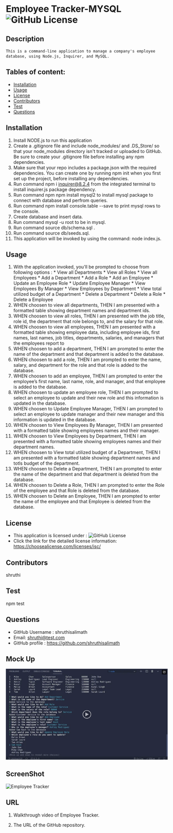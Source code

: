 # Employee Tracker-MYSQL ![GitHub License](https://shields.io/badge/license-ISC-brightgreen)

## Description
    This is a command-line application to manage a company's employee database, using Node.js, Inquirer, and MySQL.
## Tables of content:
  * [Installation](#installation)
  * [Usage](#usage)
  * [License](#license)
  * [Contributors](#contributors)
  * [Test](#test)
  * [Questions](#questions)

## Installation

1. Install NODE.js to run this application
2. Create a .gitignore file and include node_modules/ and .DS_Store/ so that your node_modules directory isn't tracked or uploaded to GitHub. Be sure to create your .gitignore file before installing any npm dependencies.
3. Make sure that your repo includes a package.json with the required dependencies. You can create one by running npm init when you first set up the project, before installing any dependencies.
4. Run command npm i inquirer@8.2.4 from the integrated terminal to install inquirer.js package dependency.
5. Run command npm npm install mysql2 to install mysql package to connect with database and perfrom queries.
6. Run command npm install console.table --save to print mysql rows to the console.  
7. Create database and insert data.
8. Run command mysql -u root to be in mysql.
9. Run command source db/schema.sql .
10. Run command source db/seeds.sql.
11. This application will be invoked by using the  command: node index.js.

## Usage 
  1. With the application invoked, you'll be prompted to choose from following options :
    * View all Departments
    * View all Roles
    * View all Employees
    * Add a Department
    * Add a Role
    * Add an Employee
    * Update an Employee Role
    * Update Employee Manager
    * View Employees By Manager
    * View Employees by Department
    * View total utilized budget of a Department
    * Delete a Department
    * Delete a Role
    * Delete a Employee
  2. WHEN  choosen to view all departments,
     THEN I am presented with a formatted table showing department names and department ids.
  3. WHEN  choosen to view all roles,
      THEN I am presented with the job title, role id, the department that role belongs to, and the salary for that role.
  4. WHEN  choosen to view all employees,
      THEN I am presented with a formatted table showing employee data, including employee ids, first names, last names, job titles, departments, salaries, and managers that the employees report to
  5. WHEN  choosen to add a department,
      THEN I am prompted to enter the name of the department and that department is added to the database.
  6. WHEN  choosen to add a role,
      THEN I am prompted to enter the name, salary, and department for the role and that role is added to the database.
  7. WHEN  choosen to add an employee,
      THEN I am prompted to enter the employee’s first name, last name, role, and manager, and that employee is added to the database.
  8. WHEN  choosen to update an employee role,
      THEN I am prompted to select an employee to update and their new role and this information is updated in the database.
  9. WHEN  choosen to Update Employee Manager,
       THEN I am prompted to select an employee to update manager and their new manager and this information is updated in the database.
  10. WHEN choosen to View Employees By Manager,
        THEN I am presented with a formatted table showing employees names and their manager.
  11. WHEN choosen to View Employees by Department,
        THEN I am presented with a formatted table showing employees names and their department names.
  12. WHEN choosen to View total utilized budget of a Department,
        THEN I am presented with a formatted table showing department names and totls budget of the department.
  13. WHEN choosen to Delete a Department,
        THEN I am prompted to enter the name of the department and that department is deleted from the database.
  14. WHEN choosen to Delete a Role,
        THEN I am prompted to enter the Role of the employee and that Role is deleted from the database.
  15. WHEN choosen to Delete an Employee,
        THEN I am prompted to enter the name of the employee and that Employee is deleted from the database.

## License  
* This application is licensed under : ![GitHub License](https://shields.io/badge/license-ISC-brightgreen)
* Click the link for the detailed license information: https://choosealicense.com/licenses/isc/

## Contributors
shruthi

## Test
npm test


## Questions
  * GitHub Username : shruthisalimath
  * Email: shruthi@test.com
  * GitHub profile : https://github.com/shruthisalimath 


## Mock Up
![Employee Tracker](./assets/Mockup-Employee-tracker.png)

## ScreenShot
![Employee Tracker]()

## URL
1. Walkthrough video of Employee Tracker.


2. The URL of the GitHub repository.



